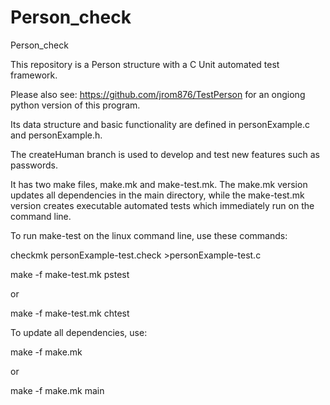 # Person_check
Person_check

This repository is a Person structure with a C Unit automated test framework.

Please also see: https://github.com/jrom876/TestPerson for an ongiong python version of this program.

Its data structure and basic functionality are defined in personExample.c and personExample.h. 

The createHuman branch is used to develop and test new features such as passwords.

It has two make files, make.mk and make-test.mk. The make.mk version updates all dependencies in the main directory, 
while the make-test.mk version creates executable automated tests which immediately run on the command line. 

To run make-test on the linux command line, use these commands:

checkmk personExample-test.check >personExample-test.c

make -f make-test.mk pstest

or

make -f make-test.mk chtest

To update all dependencies, use:

make -f make.mk

or 

make -f make.mk main

